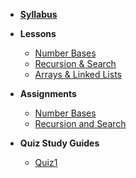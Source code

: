 - **[Syllabus](README.md)**
- **Lessons**
  - [Number Bases](Lessons/NumberBases.md)
  - [Recursion & Search](Lessons/RecursionSearchAlgorithms.md)
  - [Arrays & Linked Lists](Lessons/ArraysLinkedLists.md)
- **Assignments**
  - [Number Bases](https://github.com/Make-School-Courses/CS-1.3-Core-Data-Structures/tree/master/Code/number-bases)
  - [Recursion and Search](https://github.com/Make-School-Courses/CS-1.3-Core-Data-Structures/tree/master/Code/recursion-and-search)

- **Quiz Study Guides**
  - [Quiz1](Lessons/quiz1.md)
